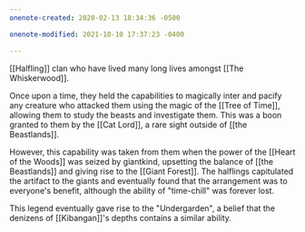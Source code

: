```yaml
---
onenote-created: 2020-02-13 18:34:36 -0500

onenote-modified: 2021-10-10 17:37:23 -0400

---
```


[[Halfling]] clan who have lived many long lives amongst [[The Whiskerwood]].

Once upon a time, they held the capabilities to magically inter and pacify any creature who attacked them using the magic of the [[Tree of Time]], allowing them to study the beasts and investigate them. This was a boon granted to them by the [[Cat Lord]], a rare sight outside of [[the Beastlands]].

However, this capability was taken from them when the power of the [[Heart of the Woods]] was seized by giantkind, upsetting the balance of [[the Beastlands]] and giving rise to the [[Giant Forest]]. The halflings capitulated the artifact to the giants and eventually found that the arrangement was to everyone's benefit, although the ability of "time-chill" was forever lost.

This legend eventually gave rise to the "Undergarden", a belief that the denizens of [[Kibangan]]'s depths contains a similar ability.
